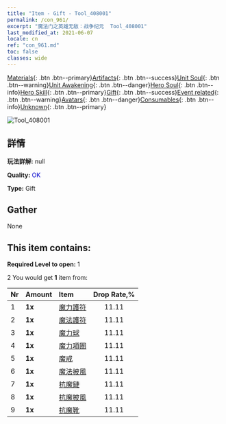 ```yaml
---
title: "Item - Gift - Tool_408001"
permalink: /con_961/
excerpt: "魔法门之英雄无敌：战争纪元  Tool_408001"
last_modified_at: 2021-06-07
locale: cn
ref: "con_961.md"
toc: false
classes: wide
---
```

 [Materials](/ItemsCN/){: .btn .btn--primary}[Artifacts](/ItemsCN/Artifacts/){: .btn .btn--success}[Unit Soul](/ItemsCN/UnitSoul/){: .btn .btn--warning}[Unit Awakening](/ItemsCN/UnitAwakening/){: .btn .btn--danger}[Hero Soul](/ItemsCN/HeroSoul/){: .btn .btn--info}[Hero Skill](/ItemsCN/HeroSkill/){: .btn .btn--primary}[Gift](/ItemsCN/Gift/){: .btn .btn--success}[Event related](/ItemsCN/Events/){: .btn .btn--warning}[Avatars](/ItemsCN/Avatars/){: .btn .btn--danger}[Consumables](/ItemsCN/Consumables/){: .btn .btn--info}[Unknown](/ItemsCN/Unknown/){: .btn .btn--primary}

 ![Tool_408001](/images/t/i_907046.png)

## 詳情
 **玩法詳解:** null

 **Quality:** <span style="color: #0000CD">OK</span>

 **Type:** Gift

## Gather

  None

## This item contains:

 **Required Level to open:** 1

 2 You would get **1** item  from:

  | Nr | Amount |     Item    | Drop Rate,% |
  |:---|:-------|:------------|:---------:|
  | 1 |  **1x** | [魔力護符](/cn/Items/art_112/) | 11.11 | 
  | 2 |  **1x** | [魔法護符](/cn/Items/art_113/) | 11.11 | 
  | 3 |  **1x** | [魔力球](/cn/Items/art_114/) | 11.11 | 
  | 4 |  **1x** | [魔力項圈](/cn/Items/art_115/) | 11.11 | 
  | 5 |  **1x** | [魔戒](/cn/Items/art_116/) | 11.11 | 
  | 6 |  **1x** | [魔法披風](/cn/Items/art_117/) | 11.11 | 
  | 7 |  **1x** | [抗魔鏈](/cn/Items/art_118/) | 11.11 | 
  | 8 |  **1x** | [抗魔披風](/cn/Items/art_119/) | 11.11 | 
  | 9 |  **1x** | [抗魔靴](/cn/Items/art_120/) | 11.11 | 
